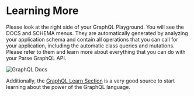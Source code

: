 # Learning More

Please look at the right side of your GraphQL Playground. You will see the DOCS and SCHEMA menus. They are automatically generated by analyzing your application schema and contain all operations that you can call for your application, including the automatic class queries and mutations. Please refer to them and learn more about everything that you can do with your Parse GraphQL API.

<img alt="GraphQL Docs" data-echo="{{ '/assets/images/graphql/graphql-docs.png' | prepend: site.baseurl }}"/>

Additionally, the [GraphQL Learn Section](https://graphql.org/learn/) is a very good source to start learning about the power of the GraphQL language.